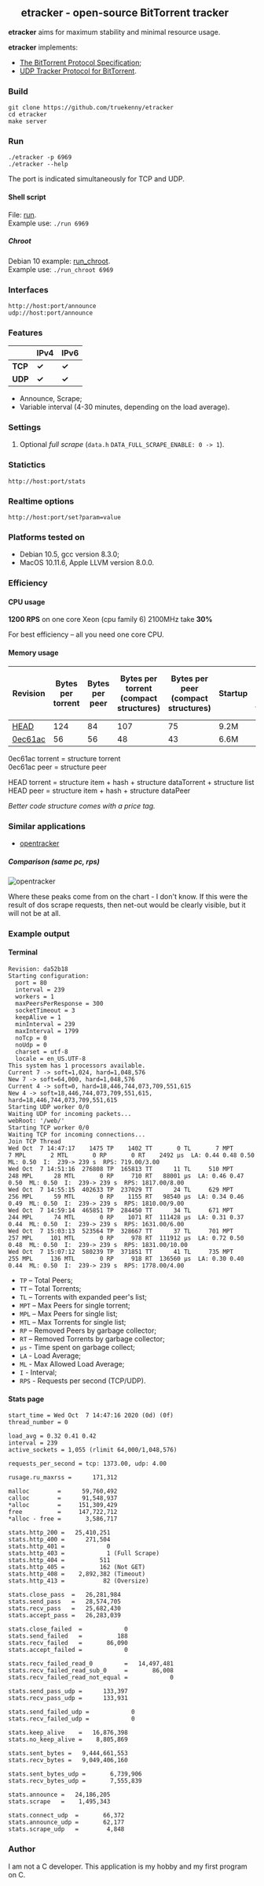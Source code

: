 ## &nbsp;<img src="https://raw.githubusercontent.com/truekenny/etracker/master/web/apple-touch-icon.png" width="16" height="16"> etracker - open-source BitTorrent tracker

**etracker** aims for maximum stability and minimal resource usage.

**etracker** implements: 
- [The BitTorrent Protocol Specification](https://www.bittorrent.org/beps/bep_0003.html);
- [UDP Tracker Protocol for BitTorrent](https://www.bittorrent.org/beps/bep_0015.html).

### Build

    git clone https://github.com/truekenny/etracker
    cd etracker
	make server	

### Run

    ./etracker -p 6969
    ./etracker --help

The port is indicated simultaneously for TCP and UDP.

#### Shell script

File: [run](https://github.com/truekenny/etracker/blob/master/run). <br>
Example use: `./run 6969`

##### Chroot

Debian 10 example: [run_chroot](https://github.com/truekenny/etracker/blob/master/run_chroot). <br>
Example use: `./run_chroot 6969`

### Interfaces

    http://host:port/announce 
    udp://host:port/announce

### Features

&nbsp; | IPv4 | IPv6
--- | --- | ---
**TCP** | **✓** | **✓**
**UDP** | **✓** | **✓**

- Announce, Scrape;
- Variable interval (4-30 minutes, depending on the load average).

### Settings

1. Optional *full scrape* (`data.h` `DATA_FULL_SCRAPE_ENABLE: 0 -> 1`).

### Statictics

    http://host:port/stats

### Realtime options

    http://host:port/set?param=value

### Platforms tested on

- Debian 10.5, gcc version 8.3.0;
- MacOS 10.11.6, Apple LLVM version 8.0.0.

### Efficiency

#### CPU usage

**1200 RPS** on one core Xeon (cpu family 6) 2100MHz take **30%**

For best efficiency – all you need one core CPU.

#### Memory usage

Revision | Bytes per torrent | Bytes per peer | Bytes per torrent (compact structures) | Bytes per peer (compact structures) | Startup | **760k** peers + **520k** torrents | **760k** peers + **520k** torrents (compact)
--- | --- | --- | --- | --- | --- | --- | ---
[HEAD](../..) | 124 | 84 | 107 | 75 | 9.2M | 138M | 120M
[0ec61ac](../../commit/0ec61ac54407d99cc59d84df4cb00cff96309936) | 56 | 56 | 48 | 43 | 6.6M | 71M | 59M

0ec61ac torrent = structure torrent<br>
0ec61ac peer = structure peer<br>

HEAD torrent = structure item + hash + structure dataTorrent + structure list<br>
HEAD peer = structure item + hash + structure dataPeer  

*Better code structure comes with a price tag.*

### Similar applications

- [opentracker](https://github.com/masroore/opentracker)

##### Comparison (same pc, rps)

![opentracker](https://raw.githubusercontent.com/truekenny/etracker/master/Pictures/opentracker.png)

Where these peaks come from on the chart - I don't know.
If this were the result of dos scrape requests, then net-out would be clearly visible, but it will not be at all.

### Example output

#### Terminal

    Revision: da52b18                                                                                                                                                                                         
    Starting configuration:                                                                                                                                                                                   
      port = 80                                                                                                                                                                                               
      interval = 239                                                                                                                                                                                          
      workers = 1                                                                                                                                                                                             
      maxPeersPerResponse = 300                                                                                                                                                                               
      socketTimeout = 3                                                                                                                                                                                       
      keepAlive = 1                                                                                                                                                                                           
      minInterval = 239                                                                                                                                                                                       
      maxInterval = 1799                                                                                                                                                                                      
      noTcp = 0                                                                                                                                                                                               
      noUdp = 0                                                                                                                                                                                               
      charset = utf-8                                                                                                                                                                                         
      locale = en_US.UTF-8                                                                                                                                                                                    
    This system has 1 processors available.                                                                                                                                                                   
    Current 7 -> soft=1,024, hard=1,048,576                                                                                                                                                                   
    New 7 -> soft=64,000, hard=1,048,576                                                                                                                                                                      
    Current 4 -> soft=0, hard=18,446,744,073,709,551,615                                                                                                                                                      
    New 4 -> soft=18,446,744,073,709,551,615, hard=18,446,744,073,709,551,615                                                                                                                                 
    Starting UDP worker 0/0                                                                                                                                                                                   
    Waiting UDP for incoming packets...                                                                                                                                                                       
    webRoot: '/web/'                                                                                                                                                                                          
    Starting TCP worker 0/0                                                                                                                                                                                   
    Waiting TCP for incoming connections...                                                                                                                                                                   
    Join TCP Thread                                                                                                                                                                                           
    Wed Oct  7 14:47:17    1475 TP    1402 TT       0 TL       7 MPT       7 MPL       2 MTL       0 RP       0 RT    2492 µs  LA: 0.44 0.48 0.50  ML: 0.50  I:  239-> 239 s  RPS: 719.00/3.00                                                
    Wed Oct  7 14:51:16  276808 TP  165813 TT      11 TL     510 MPT     248 MPL      28 MTL       0 RP     710 RT   88001 µs  LA: 0.46 0.47 0.50  ML: 0.50  I:  239-> 239 s  RPS: 1817.00/8.00
    Wed Oct  7 14:55:15  402633 TP  237029 TT      24 TL     629 MPT     256 MPL      59 MTL       0 RP    1155 RT   98540 µs  LA: 0.34 0.46 0.49  ML: 0.50  I:  239-> 239 s  RPS: 1810.00/9.00
    Wed Oct  7 14:59:14  465851 TP  284450 TT      34 TL     671 MPT     244 MPL      74 MTL       0 RP    1071 RT  111428 µs  LA: 0.31 0.37 0.44  ML: 0.50  I:  239-> 239 s  RPS: 1631.00/6.00
    Wed Oct  7 15:03:13  523564 TP  328667 TT      37 TL     701 MPT     257 MPL     101 MTL       0 RP     978 RT  111912 µs  LA: 0.72 0.50 0.48  ML: 0.50  I:  239-> 239 s  RPS: 1831.00/10.00
    Wed Oct  7 15:07:12  580239 TP  371851 TT      41 TL     735 MPT     255 MPL     136 MTL       0 RP     918 RT  136560 µs  LA: 0.30 0.40 0.44  ML: 0.50  I:  239-> 239 s  RPS: 1778.00/4.00
    
- `TP` – Total Peers;
- `TT` – Total Torrents;
- `TL` – Torrents with expanded peer's list;
- `MPT` – Max Peers for single torrent;
- `MPL` – Max Peers for single list;
- `MTL` – Max Torrents for single list;
- `RP` – Removed Peers by garbage collector;
- `RT` – Removed Torrents by garbage collector;
- `µs` - Time spent on garbage collect;
- `LA` - Load Average;
- `ML` - Max Allowed Load Average;
- `I` - Interval;
- `RPS` - Requests per second (TCP/UDP).

#### Stats page

    start_time = Wed Oct  7 14:47:16 2020 (0d) (0f)
    thread_number = 0
    
    load_avg = 0.32 0.41 0.42
    interval = 239
    active_sockets = 1,055 (rlimit 64,000/1,048,576)
    
    requests_per_second = tcp: 1373.00, udp: 4.00
    
    rusage.ru_maxrss =      171,312
    
    malloc        =      59,760,492
    calloc        =      91,548,937
    *alloc        =     151,309,429
    free          =     147,722,712
    *alloc - free =       3,586,717
    
    stats.http_200 =   25,410,251
    stats.http_400 =      271,504
    stats.http_401 =            0
    stats.http_403 =            1 (Full Scrape)
    stats.http_404 =          511
    stats.http_405 =          162 (Not GET)
    stats.http_408 =    2,892,382 (Timeout)
    stats.http_413 =           82 (Oversize)
    
    stats.close_pass  =   26,281,984
    stats.send_pass   =   28,574,705
    stats.recv_pass   =   25,682,430
    stats.accept_pass =   26,283,039
    
    stats.close_failed  =            0
    stats.send_failed   =          188
    stats.recv_failed   =       86,090
    stats.accept_failed =            0
    
    stats.recv_failed_read_0         =   14,497,481
    stats.recv_failed_read_sub_0     =       86,008
    stats.recv_failed_read_not_equal =            0
    
    stats.send_pass_udp =      133,397
    stats.recv_pass_udp =      133,931
    
    stats.send_failed_udp =            0
    stats.recv_failed_udp =            0
    
    stats.keep_alive    =   16,876,398
    stats.no_keep_alive =    8,805,869
    
    stats.sent_bytes =   9,444,661,553
    stats.recv_bytes =   9,049,406,160
    
    stats.sent_bytes_udp =       6,739,906
    stats.recv_bytes_udp =       7,555,839
    
    stats.announce =   24,186,205
    stats.scrape   =    1,495,343
    
    stats.connect_udp  =       66,372
    stats.announce_udp =       62,177
    stats.scrape_udp   =        4,848

### Author

I am not a C developer. This application is my hobby and my first program on C.
